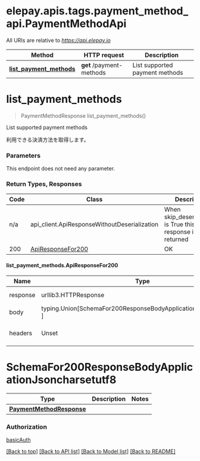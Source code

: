 <a name="__pageTop"></a>
# elepay.apis.tags.payment_method_api.PaymentMethodApi

All URIs are relative to *https://api.elepay.io*

Method | HTTP request | Description
------------- | ------------- | -------------
[**list_payment_methods**](#list_payment_methods) | **get** /payment-methods | List supported payment methods

# **list_payment_methods**
<a name="list_payment_methods"></a>
> PaymentMethodResponse list_payment_methods()

List supported payment methods

利用できる決済方法を取得します。

### Parameters
This endpoint does not need any parameter.

### Return Types, Responses

Code | Class | Description
------------- | ------------- | -------------
n/a | api_client.ApiResponseWithoutDeserialization | When skip_deserialization is True this response is returned
200 | [ApiResponseFor200](#list_payment_methods.ApiResponseFor200) | OK

#### list_payment_methods.ApiResponseFor200
Name | Type | Description  | Notes
------------- | ------------- | ------------- | -------------
response | urllib3.HTTPResponse | Raw response |
body | typing.Union[SchemaFor200ResponseBodyApplicationJsoncharsetutf8, ] |  |
headers | Unset | headers were not defined |

# SchemaFor200ResponseBodyApplicationJsoncharsetutf8
Type | Description  | Notes
------------- | ------------- | -------------
[**PaymentMethodResponse**](../../models/PaymentMethodResponse.md) |  | 


### Authorization

[basicAuth](../../../README.md#basicAuth)

[[Back to top]](#__pageTop) [[Back to API list]](../../../README.md#documentation-for-api-endpoints) [[Back to Model list]](../../../README.md#documentation-for-models) [[Back to README]](../../../README.md)

